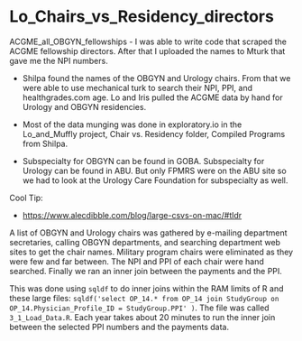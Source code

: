 # Lo_Chairs_vs_Residency_directors

ACGME_all_OBGYN_fellowships - I was able to write code that scraped the ACGME fellowship directors. After that I uploaded the names to Mturk that gave me the NPI numbers.  

* Shilpa found the names of the OBGYN and Urology chairs.  From that we were able to use mechanical turk to search their NPI, PPI, and healthgrades.com age.  Lo and Iris pulled the ACGME data by hand for Urology and OBGYN residencies.  

* Most of the data munging was done in exploratory.io in the Lo_and_Muffly project, Chair vs. Residency folder, Compiled Programs from Shilpa.  
* Subspecialty for OBGYN can be found in GOBA.  Subspecialty for Urology can be found in ABU.  But only FPMRS were on the ABU site so we had to look at the Urology Care Foundation for subspecialty as well.  





Cool Tip:
* https://www.alecdibble.com/blog/large-csvs-on-mac/#tldr


A list of OBGYN and Urology chairs was gathered by e-mailing department secretaries, calling OBGYN departments, and searching department web sites to get the chair names.  Military program chairs were eliminated as they were few and far between.  The NPI and PPI of each chair were hand searched.  Finally we ran an inner join between the payments and the PPI.  

This was done using `sqldf` to do inner joins within the RAM limits of R and these large files: `sqldf('select OP_14.* from OP_14 join StudyGroup on OP_14.Physician_Profile_ID = StudyGroup.PPI' )`.  The file was called `3_1_Load_Data.R`.  Each year takes about 20 minutes to run the inner join between the selected PPI numbers and the payments data.  

